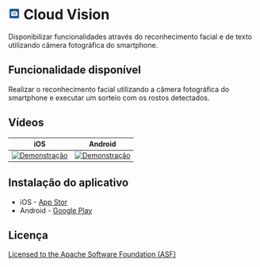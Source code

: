 # <img src="/Android/app/src/main/res/mipmap-xhdpi/ic_launcher.png" width="24"/> Cloud Vision
Disponibilizar funcionalidades através do reconhecimento facial e de texto utilizando câmera fotográfica do smartphone.

## Funcionalidade disponível  
Realizar o reconhecimento facial utilizando a câmera fotográfica do smartphone e executar um sorteio com os rostos detectados.

## Vídeos
iOS          |Android
------------ | -------------
[![Demonstração](http://img.youtube.com/vi/SH2QR99U5zw/0.jpg)](http://www.youtube.com/watch?v=SH2QR99U5zw)|[![Demonstração](https://img.youtube.com/vi/bBY_UfcvOhk/0.jpg)](http://www.youtube.com/watch?v=bBY_UfcvOhk)

## Instalação do aplicativo 
- iOS - [App Stor](https://itunes.apple.com/br/app/cloudvision/id1330305823?l=en&mt=8)
- Android - [Google Play](https://play.google.com/store/apps/details?id=br.com.brolam.cloudvision)

## Licença
[Licensed to the Apache Software Foundation (ASF)](http://www.apache.org/licenses/LICENSE-2.0)